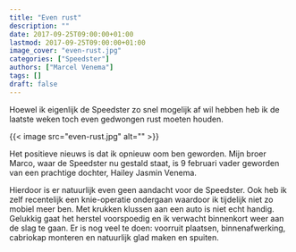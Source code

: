 ```yaml
---
title: "Even rust"
description: ""
date: 2017-09-25T09:00:00+01:00
lastmod: 2017-09-25T09:00:00+01:00
image_cover: "even-rust.jpg"
categories: ["Speedster"]
authors: ["Marcel Venema"] 
tags: []
draft: false
---
```


Hoewel ik eigenlijk de Speedster zo snel mogelijk af wil hebben heb ik de laatste weken toch even gedwongen rust moeten houden.

<!--more-->
{{< image src="even-rust.jpg" alt="" >}}

Het positieve nieuws is dat ik opnieuw oom ben geworden. Mijn broer Marco, waar de Speedster nu gestald staat, is 9 februari vader geworden van een prachtige dochter,  Hailey Jasmin Venema.

Hierdoor is er natuurlijk even geen aandacht voor de Speedster. Ook heb ik zelf recentelijk een knie-operatie ondergaan waardoor ik tijdelijk niet zo mobiel meer ben. Met krukken klussen aan een auto is niet echt handig. Gelukkig gaat het herstel voorspoedig en ik verwacht binnenkort weer aan de slag te gaan. Er is nog veel te doen: voorruit plaatsen, binnenafwerking, cabriokap monteren en natuurlijk glad maken en spuiten.

&nbsp;
